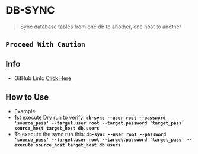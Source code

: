 # DB-SYNC
> Sync database tables from one db to another, one host to another

## **`Proceed With Caution`**

## Info

- GitHub Link: [Click Here](https://github.com/mrjgreen/db-sync)

## How to Use

- Example 
- 1st execute Dry run to verify: **`db-sync --user root --password 'source_pass' --target.user root --target.password 'target_pass' source_host target_host db.users`**
- To execute the sync run this: **`db-sync --user root --password 'source_pass' --target.user root --target.password 'target_pass' --execute source_host target_host db.users`**
